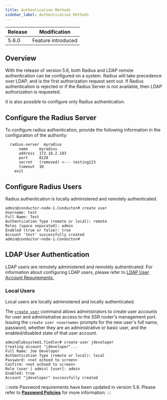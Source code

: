 ```yaml
---
title: Authentication Methods
sidebar_label: Authentication Methods
---
```


| Release | Modification |
| ------- | ------------ |
| 5.6.0   | Feature introduced |

## Overview

With the release of version 5.6, both Radius and LDAP remote authentication can be configured on a system. Radius will take precedence over LDAP, and is the first authorization request sent out. If Radius authentication is rejected or if the Radius Server is not available, then LDAP authorization is requested.

It is also possible to configure only Radius authentication.

## Configure the Radius Server

To configure radius authentication, provide the following information in the configuration of the authority:
```
  radius-server  myradius
      name     myradius
      address  172.18.2.183
      port     8120
      secret   (removed) <--- testing123
      timeout  10
    exit
```

## Configure Radius Users

Radius authentication is locally administered and remotely authenticated.

```
admin@conductor-node-1.Conductor# create user
Username: test
Full Name: Test
Authentication Type (remote or local): remote
Roles (space separated): admin
Enabled (true or false): true
Account 'test' successfully created
admin@conductor-node-1.Conductor#
```

## LDAP User Authentication 

LDAP users are remotely administered and remotely authenticated. For information about configuring LDAP users, please refer to [LDAP User Account Requirements.](config_ldap.md#ldap-user-account-requirements)


### Local Users  

Local users are locally administered and locally authenticated.

The [`create user`](cli_reference.md#create-user) command allows administrators to create user accounts for user and administrative access to the SSR router's management port. Issuing the `create user <username>` prompts for the new user's full name, password, whether they are an administrative or basic user, and the enabled/disabled state of that user account.

```
admin@labsystem1.fiedler# create user jdeveloper
Creating account "jdeveloper"...
Full Name: Joe Developer
Authentication Type (remote or local): local
Password: <not echoed to screen>
Confirm: <not echoed to screen>
Role (user | admin) [user]: admin
Enabled: true
Account "jdeveloper" successfully created
```

:::note
Password requirements have been updated in version 5.6. Please refer to [**Password Policies**](config_password_policies.md) for more information. 
:::





